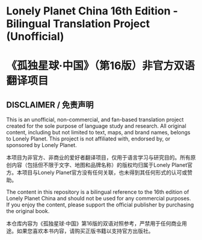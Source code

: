 # Lonely Planet China 16th Edition - Bilingual Translation Project (Unofficial)
# 《孤独星球·中国》（第16版）非官方双语翻译项目

## **DISCLAIMER / 免责声明**

This is an unofficial, non-commercial, and fan-based translation project created for the sole purpose of language study and research. All original content, including but not limited to text, maps, and brand names, belongs to Lonely Planet. This project is not affiliated with, endorsed by, or sponsored by Lonely Planet.

本项目为非官方、非商业的爱好者翻译项目，仅用于语言学习与研究目的。所有原创内容（包括但不限于文字、地图和品牌名称）的版权均归属于Lonely Planet官方。本项目与Lonely Planet官方没有任何关联，也未得到其任何形式的认可或赞助。

The content in this repository is a bilingual reference to the 16th edition of Lonely Planet China and should not be used for any commercial purposes. If you enjoy the content, please support the official publisher by purchasing the original book.

本仓库内容为《孤独星球·中国》第16版的双语对照参考，严禁用于任何商业用途。如果您喜欢本书内容，请购买正版书籍以支持官方出版社。